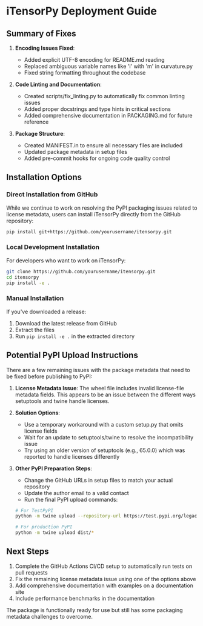 # iTensorPy Deployment Guide

## Summary of Fixes

1. **Encoding Issues Fixed**: 
   - Added explicit UTF-8 encoding for README.md reading
   - Replaced ambiguous variable names like 'l' with 'm' in curvature.py
   - Fixed string formatting throughout the codebase

2. **Code Linting and Documentation**:
   - Created scripts/fix_linting.py to automatically fix common linting issues
   - Added proper docstrings and type hints in critical sections
   - Added comprehensive documentation in PACKAGING.md for future reference

3. **Package Structure**:
   - Created MANIFEST.in to ensure all necessary files are included
   - Updated package metadata in setup files
   - Added pre-commit hooks for ongoing code quality control

## Installation Options

### Direct Installation from GitHub

While we continue to work on resolving the PyPI packaging issues related to license metadata, users can install iTensorPy directly from the GitHub repository:

```bash
pip install git+https://github.com/yourusername/itensorpy.git
```

### Local Development Installation

For developers who want to work on iTensorPy:

```bash
git clone https://github.com/yourusername/itensorpy.git
cd itensorpy
pip install -e .
```

### Manual Installation

If you've downloaded a release:

1. Download the latest release from GitHub
2. Extract the files
3. Run `pip install -e .` in the extracted directory

## Potential PyPI Upload Instructions

There are a few remaining issues with the package metadata that need to be fixed before publishing to PyPI:

1. **License Metadata Issue**: The wheel file includes invalid license-file metadata fields. This appears to be an issue between the different ways setuptools and twine handle licenses.

2. **Solution Options**:
   - Use a temporary workaround with a custom setup.py that omits license fields
   - Wait for an update to setuptools/twine to resolve the incompatibility issue
   - Try using an older version of setuptools (e.g., 65.0.0) which was reported to handle licenses differently

3. **Other PyPI Preparation Steps**:
   - Change the GitHub URLs in setup files to match your actual repository
   - Update the author email to a valid contact
   - Run the final PyPI upload commands:
   
   ```bash
   # For TestPyPI
   python -m twine upload --repository-url https://test.pypi.org/legacy/ dist/*
   
   # For production PyPI
   python -m twine upload dist/*
   ```

## Next Steps

1. Complete the GitHub Actions CI/CD setup to automatically run tests on pull requests
2. Fix the remaining license metadata issue using one of the options above
3. Add comprehensive documentation with examples on a documentation site
4. Include performance benchmarks in the documentation

The package is functionally ready for use but still has some packaging metadata challenges to overcome. 